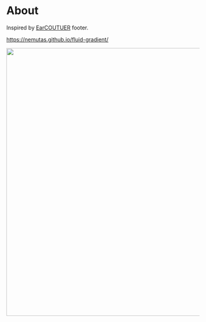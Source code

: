 # About

Inspired by [EarCOUTUER](https://earcouture.jp/) footer.

https://nemutas.github.io/fluid-gradient/

<img src='https://github.com/user-attachments/assets/f41b6344-8ab8-4af0-8fee-6b818825382a' alt='' width='700' />
